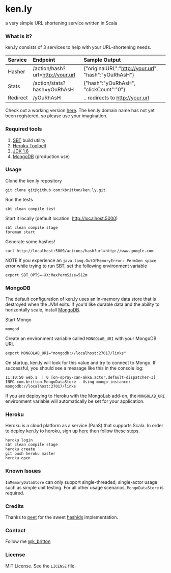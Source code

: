 ken.ly
======

a very simple URL shortening service written in Scala

### What is it?

ken.ly consists of 3 services to help with your URL-shortening needs.

| Service  | Endpoint                         | Sample Output                                        |
|:---------|:---------------------------------|:-----------------------------------------------------|
| Hasher   | /action/hash?url=http://your.url | {"originalURL":"http://your.url", "hash":"yOuRhAsH"} |
| Stats    | /action/stats?hash=yOuRhAsH      | {"hash":"yOuRhAsH", "clickCount":"0"}                |
| Redirect | /yOuRhAsH                        | .. redirects to http://your.url                      |

Check out a working version [here](http://powerful-brook-3153.herokuapp.com/actions/hash?url=https://github.com/kbritton/ken.ly).  The ken.ly domain name has not yet been registered, so please use your imagination.

### Required tools

1. [SBT](http://www.scala-sbt.org/release/docs/Getting-Started/Setup.html) build utility
2. [Heroku Toolbelt](https://toolbelt.heroku.com/)
3. [JDK 1.6](http://www.oracle.com/technetwork/java/javase/downloads/index.html)
4. [MongoDB](http://docs.mongodb.org/manual/installation/) \(production use\)

### Usage

Clone the ken.ly repository
```
git clone git@github.com:kbritton/ken.ly.git
```

Run the tests
```
sbt clean compile test
```

Start it locally (default location: [http://localhost:5000](http://localhost:5000))
```
sbt clean compile stage
foreman start
```

Generate some hashes!
```
curl http://localhost:5000/actions/hash?url=http://www.google.com
```

NOTE If you experience an `java.lang.OutOfMemoryError: PermGen space` error while trying to run SBT, set the following environment variable
```
export SBT_OPTS=-XX:MaxPermSize=512m
```

### MongoDB

The default configuration of ken.ly uses an in-memory data store that is destroyed when the JVM exits.  If you'd like durable data and the ability to horizontally scale, install [MongoDB](http://docs.mongodb.org/manual/installation/). 

Start Mongo
```
mongod
```

Create an environment variable called `MONGOLAB_URI` with your MongoDB URI.
```
export MONGOLAB_URI="mongodb://localhost:27017/links"
```

On startup, ken.ly will look for this value and try to connect to Mongo.  If successful, you should see a message like this in the console log:
```
11:10:50 web.1  | 0 [on-spray-can-akka.actor.default-dispatcher-3] INFO com.britton.MongoDataStore - Using mongo instance: mongodb://localhost:27017/links
```

If you are deploying to Heroku with the MongoLab add-on, the `MONGOLAB_URI` environment variable will automatically be set for your application.

### Heroku

Heroku is a cloud platform as a service (PaaS) that supports Scala.  In order to deploy ken.ly to heroku, sign up [here](https://api.heroku.com/signup/devcenter) then follow these steps.
```
heroku login
sbt clean compile stage
heroku create
git push heroku master
heroku open
```

### Known Issues

`InMemoryDataStore` can only support single-threaded, single-actor usage such as simple unit testing. For all other usage scenarios, `MongoDataStore` is required.

### Credits

Thanks to [peet](https://github.com/peet) for the sweet [hashids](https://github.com/peet/hashids.java) implementation.

### Contact

Follow me [@k_britton](http://twitter.com/k_britton)

### License

MIT License. See the `LICENSE` file.

